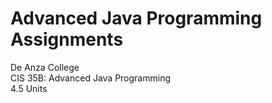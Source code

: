 
# Advanced Java Programming Assignments

De Anza College<br />
CIS 35B: Advanced Java Programming<br />
4.5 Units<br />
